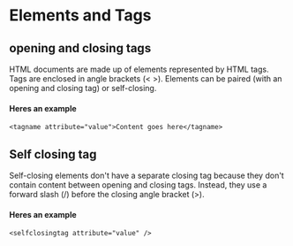 # Elements and Tags

## opening and closing tags

HTML documents are made up of elements represented by HTML tags. Tags are enclosed in angle brackets (< >). Elements can be paired (with an opening and closing tag) or self-closing.

#### Heres an example

```
<tagname attribute="value">Content goes here</tagname>
```

## Self closing tag

Self-closing elements don't have a separate closing tag because they don't contain content between opening and closing tags. Instead, they use a forward slash (/) before the closing angle bracket (>).

#### Heres an example

```
<selfclosingtag attribute="value" />
```
